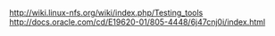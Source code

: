 http://wiki.linux-nfs.org/wiki/index.php/Testing_tools
http://docs.oracle.com/cd/E19620-01/805-4448/6j47cnj0i/index.html
